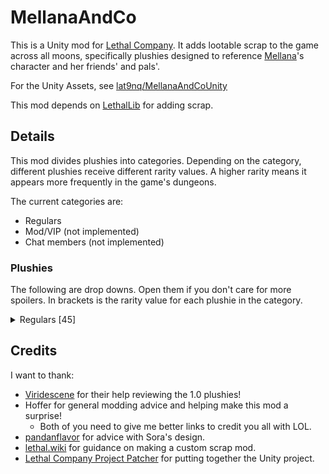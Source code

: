 # MellanaAndCo
This is a Unity mod for [Lethal Company](https://store.steampowered.com/app/1966720/Lethal_Company/). It adds lootable scrap to the game across all moons, specifically plushies designed to reference [Mellana](https://www.twitch.tv/mellana)'s character and her friends' and pals'.

For the Unity Assets, see [lat9nq/MellanaAndCoUnity](https://github.com/lat9nq/MellanaAndCoUnity)

This mod depends on [LethalLib](https://thunderstore.io/c/lethal-company/p/Evaisa/LethalLib/) for adding scrap.

## Details

This mod divides plushies into categories. Depending on the category, different plushies receive different rarity values. A higher rarity means it appears more frequently in the game's dungeons.

The current categories are:
- Regulars
- Mod/VIP (not implemented)
- Chat members (not implemented)

### Plushies

The following are drop downs. Open them if you don't care for more spoilers. In brackets is the rarity value for each plushie in the category.

<details>
<summary>Regulars [45]</summary>

- [Mellana](https://www.twitch.tv/mellana)
  - Luna
- [Lana](https://www.twitch.tv/lana460)
  - Gerbert
- [DUDE](https://www.twitch.tv/thatsrb2dude)
- [Wilbo](https://www.twitch.tv/Wilbos_World)
  - Wilmoon
- [Sora](https://www.twitch.tv/plutootie)
  - Frog Cat
- [Vishsh](https://www.twitch.tv/vishsh)
</details>

## Credits

I want to thank:
- [Viridescene](https://www.twitch.tv/viridescence) for their help reviewing the 1.0 plushies!
- Hoffer for general modding advice and helping make this mod a surprise!
  - Both of you need to give me better links to credit you all with LOL.
- [pandanflavor](https://linktr.ee/pandanflavor) for advice with Sora's design.
- [lethal.wiki](https://lethal.wiki) for guidance on making a custom scrap mod.
- [Lethal Company Project Patcher](https://github.com/nomnomab/unity-lc-project-patcher) for putting together the Unity project.
